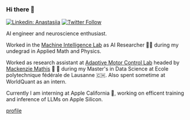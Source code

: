 ### Hi there 👋

[![Linkedin: Anastasiia](https://img.shields.io/badge/-Anastasiia-blue?style=flat-square&logo=Linkedin&logoColor=white&link=https://www.linkedin.com/in/ghazi-khan/)](https://www.linkedin.com/in/anastasiia-filippova-582067222/)
[![Twitter Follow](https://img.shields.io/twitter/follow/DeepLabCut.svg?label=NasFilippova&style=social)](https://twitter.com/NasFilippova)

AI engineer and neuroscience enthusiast.

Worked in the [Machine Intelligence Lab](http://mil-team.com) as AI Researcher 👩‍💻 during my undegrad in Applied Math and Physics.

Worked as research assistant at [Adaptive Motor Control Lab](http://www.mackenziemathislab.org) headed by [Mackenzie Mathis](http://www.mackenziemathislab.org/mackenziemathis) 🐁 🧠 during my Master's in Data Science at Ecole polytechnique fédérale de Lausanne 🇨🇭. Also spent sometime at WorldQuant as an intern.

Currently I am interning at Apple California 🍏, working on efficent training and inference of LLMs on Apple Silicon.

[profile](https://anasfil.io)
